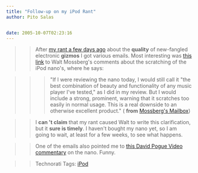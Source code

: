 ```yaml
---
title: "Follow-up on my iPod Rant"
author: Pito Salas


date: 2005-10-07T02:23:16
---
```



>>

>> After [my rant a few days ago](</weblogs/archives/000891.php>) about the
**quality** of new-fangled electronic **gizmos** I got various emails. Most
interesting was [this
link](<http://ptech.wsj.com/archive/mailbox-20051006.html>) to Walt Mossberg's
comments about the scratching of the iPod nano's, where he says:

>>

>>> "If I were reviewing the nano today, I would still call it "the best
combination of beauty and functionality of any music player I've tested," as I
did in my review. But I would include a strong, prominent, warning that it
scratches too easily in normal usage. This is a real downside to an otherwise
excellent product." ( **from** [Mossberg's
Mailbox](<http://ptech.wsj.com/archive/mailbox-20051006.html>))

>>

>> I **can 't claim** that my rant caused Walt to write this clarification,
but it **sure is timely**. I haven't bought my nano yet, so I am going to
wait, at least for a few weeks, to see what happens.

>>

>> One of the emails also pointed me to [this David Pogue Video
commentary](<http://www.nytimes.com/video/html/2005/09/15/technology/highbandwidth/windowsmedia/20050915_POGUE_VIDEO.html>)
on the nano. Funny.

>>

>> Technorati Tags: [iPod](<http://www.technorati.com/tag/iPod>)


